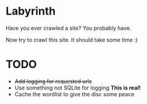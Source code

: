 # Labyrinth

Have you ever crawled a site? You probably have.

Now try to crawl this site. It should take some time :)

# TODO

* ~~Add logging for requested urls~~
* Use something not SQLite for logging **This is real!**
* Cache the wordlist to give the disc some peace
